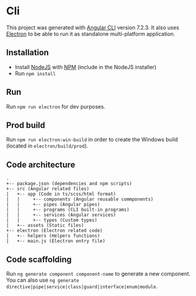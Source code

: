 # Cli

This project was generated with [Angular CLI](https://github.com/angular/angular-cli) version 7.2.3.
It also uses [Electron](https://electronjs.org/) to be able to run it as standalone multi-platform application.

## Installation

- Install [NodeJS](https://nodejs.org) with [NPM](https://www.npmjs.com/) (include in the NodeJS installer)
- Run ````npm install````

## Run

Run `npm run electron` for dev purposes.


## Prod build

Run `npm run electron:win-build` in order to create the Windows build (located in `electron/build/prod`).


## Code architecture
````
.
+-- package.json (dependencies and npm scripts)
+-- src (Angular related files)
|   +-- app (Code in ts/scss/html format)
|   |     +-- components (Angular reusable commponents)
|   |     +-- pipes (Angular pipes)
|   |     +-- programs (CLI built-in programs)
|   |     +-- services (Angular services)
|   |     +-- types (Custom types)
|   +-- assets (Static files)
+-- electron (Electron related code)
|   +-- helpers (Helpers functions)
|   +-- main.js (Electron entry file)
````

## Code scaffolding

Run `ng generate component component-name` to generate a new component. You can also use `ng generate directive|pipe|service|class|guard|interface|enum|module`.


